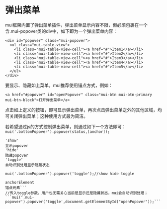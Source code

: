 # 弹出菜单

mui框架内置了弹出菜单插件，弹出菜单显示内容不限，但必须包裹在一个含.mui-popover类的div中，如下即为一个弹出菜单内容：
```
<div id="popover" class="mui-popover">
  <ul class="mui-table-view">
    <li class="mui-table-view-cell"><a href="#">Item1</a></li>
    <li class="mui-table-view-cell"><a href="#">Item2</a></li>
    <li class="mui-table-view-cell"><a href="#">Item3</a></li>
    <li class="mui-table-view-cell"><a href="#">Item4</a></li>
    <li class="mui-table-view-cell"><a href="#">Item5</a></li>
  </ul>
</div>
```
要显示、隐藏如上菜单，mui推荐使用锚点方式，例如：
```
<a href="#popover" id="openPopover" class="mui-btn mui-btn-primary mui-btn-block">打开弹出菜单</a>

```
点击如上定义的按钮，即可显示弹出菜单，再次点击弹出菜单之外的其他区域，均可关闭弹出菜单；这种使用方式最为简洁。

若希望通过js的方式控制弹出菜单，则通过如下一个方法即可：
```mui('.bottomPopover').popover(status,[anchor]);```
```
'show'
显示popover
'hide'
隐藏popover
'toggle'
自动识别处理显示隐藏状态
```

```mui('.bottomPopover').popover('toggle');//show hide toggle```
```[anchor]
anchorElement
锚点元素```
//传入toggle参数，用户也无需关心当前是显示还是隐藏状态，mui会自动识别处理；
```mui('.mui-popover').popover('toggle',document.getElementById("openPopover"));```